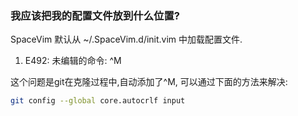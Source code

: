 ### 我应该把我的配置文件放到什么位置?

SpaceVim 默认从 ~/.SpaceVim.d/init.vim 中加载配置文件.

1. E492: 未编辑的命令: ^M

这个问题是git在克隆过程中,自动添加了^M, 可以通过下面的方法来解决:

```sh
git config --global core.autocrlf input
```
